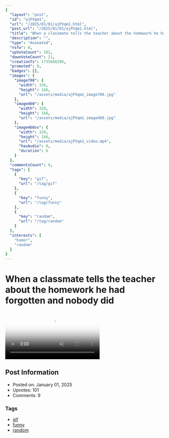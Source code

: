 ```yaml
---
{
  "layout": "post",
  "id": "ajPVqm1",
  "url": "/2025/01/01/ajPVqm1.html",
  "post_url": "/2025/01/01/ajPVqm1.html",
  "title": "When a classmate tells the teacher about the homework he had forgotten and nobody did",
  "description": "",
  "type": "Animated",
  "nsfw": 0,
  "upVoteCount": 101,
  "downVoteCount": 21,
  "creationTs": 1735688296,
  "promoted": 0,
  "badges": [],
  "images": {
    "image700": {
      "width": 320,
      "height": 166,
      "url": "/assets/media/ajPVqm1_image700.jpg"
    },
    "image460": {
      "width": 320,
      "height": 166,
      "url": "/assets/media/ajPVqm1_image460.jpg"
    },
    "image460sv": {
      "width": 320,
      "height": 166,
      "url": "/assets/media/ajPVqm1_video.mp4",
      "hasAudio": 0,
      "duration": 6
    }
  },
  "commentsCount": 9,
  "tags": [
    {
      "key": "gif",
      "url": "/tag/gif"
    },
    {
      "key": "funny",
      "url": "/tag/funny"
    },
    {
      "key": "random",
      "url": "/tag/random"
    }
  ],
  "interests": [
    "humor",
    "random"
  ]
}
---
```


# When a classmate tells the teacher about the homework he had forgotten and nobody did

<video controls playsinline loop muted poster="/assets/media/ajPVqm1_image460.jpg">
  <source src="/assets/media/ajPVqm1_video.mp4" type="video/mp4">
  Your browser does not support the video tag.
</video>

## Post Information

- Posted on: January 01, 2025
- Upvotes: 101
- Comments: 9

### Tags

- [gif](/tag/gif)
- [funny](/tag/funny)
- [random](/tag/random)
